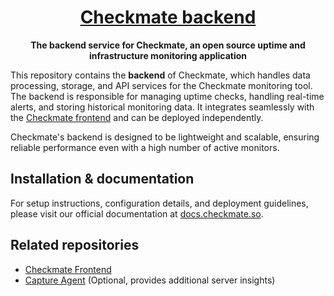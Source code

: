 
<h1 align="center"><a href="https://bluewavelabs.ca" target="_blank">Checkmate backend</a></h1>

<p align="center"><strong>The backend service for Checkmate, an open source uptime and infrastructure monitoring application</strong></p>

This repository contains the **backend** of Checkmate, which handles data processing, storage, and API services for the Checkmate monitoring tool. The backend is responsible for managing uptime checks, handling real-time alerts, and storing historical monitoring data. It integrates seamlessly with the [Checkmate frontend](https://github.com/bluewave-labs/checkmate) and can be deployed independently.

Checkmate's backend is designed to be lightweight and scalable, ensuring reliable performance even with a high number of active monitors.

## Installation & documentation

For setup instructions, configuration details, and deployment guidelines, please visit our official documentation at [docs.checkmate.so](https://docs.checkmate.so).

## Related repositories

- [Checkmate Frontend](https://github.com/bluewave-labs/checkmate)
- [Capture Agent](https://github.com/bluewave-labs/capture) (Optional, provides additional server insights)

